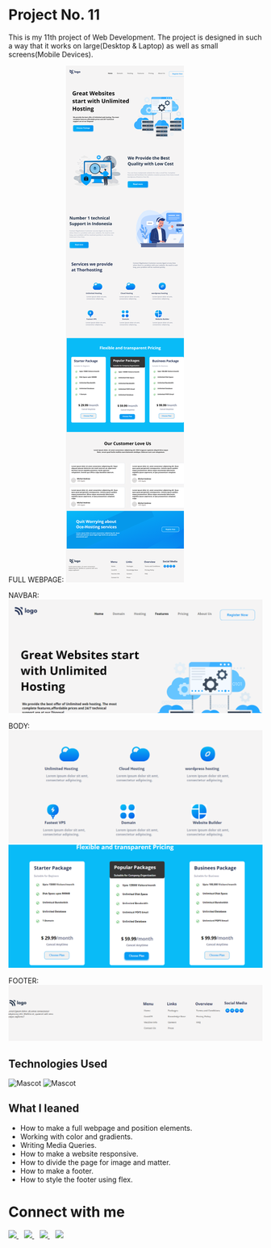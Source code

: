 # Project No. 11

This is my 11th project of Web Development. The project is designed in such a way that it works on large(Desktop & Laptop) as well as small screens(Mobile Devices). 

FULL WEBPAGE:
![Project2](/sc/full.png "proj2 image")

NAVBAR:
![Project2](nav.PNG "proj2 image")

BODY:
![Project2](sc/body1.PNG "pro21 image")
![Project2](sc/body2.PNG "pro21 image")

FOOTER:
![Project2](sc/foot.PNG "pro21 image")


## Technologies Used

![Mascot](https://www.vectorlogo.zone/logos/w3_html5/w3_html5-icon.svg "mascot logo")
![Mascot](https://www.vectorlogo.zone/logos/w3_css/w3_css-icon.svg "mascot logo")


## What I leaned

- How to make a full webpage and position elements.
- Working with color and gradients.
- Writing Media Queries.
- How to make a website responsive.
- How to divide the page for image and matter.
- How to make a footer.
- How to style the footer using flex.



# Connect with me

   <a href="https://www.linkedin.com/in/mughninoman97/" >
    <img width="30px" src="https://www.vectorlogo.zone/logos/linkedin/linkedin-icon.svg" />
  </a>&ensp;
  <a href="https://twitter.com/mughninoman97">
    <img width="30px" src="https://www.vectorlogo.zone/logos/twitter/twitter-official.svg" />
  </a>&ensp;
  <a href="https://www.instagram.com/mughninoman97/">
    <img width="30px" src="https://www.vectorlogo.zone/logos/instagram/instagram-icon.svg" />
  </a>&ensp;
  <a href="https://abdulmughninoman.hashnode.dev/">
  <img width="30px" src="https://cdn.hashnode.com/res/hashnode/image/upload/v1611902473383/CDyAuTy75.png?auto=compress" />
  </a>
